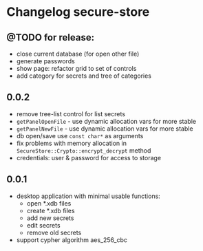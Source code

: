 # Changelog secure-store

## @TODO for release:
- close current database (for open other file)
- generate passwords
- show page: refactor grid to set of controls
- add category for secrets and tree of categories

## 0.0.2

 * remove tree-list control for list secrets
 * `getPanelOpenFile` - use dynamic allocation vars for more stable
 * `getPanelNewFile` - use dynamic allocation vars for more stable
 * db open/save use `const char*` as arguments
 * fix problems with memory allocation in `SecureStore::Crypto::encrypt_decrypt` method
 * credentials: user & password for access to storage

## 0.0.1

 * desktop application with minimal usable functions:
   * open *.xdb files
   * create *.xdb files
   * add new secrets
   * edit secrets
   * remove old secrets
 * support cypher algorithm aes_256_cbc
